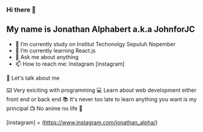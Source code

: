 ### Hi there 👋

## My name is Jonathan Alphabert a.k.a JohnforJC

- 🔭 I’m currently study on Institut Techonolgy Sepuluh Nopember
- 🌱 I’m currently learning React.js
- 💬 Ask me about anything
- 📫 How to reach me: Instagram [instagram]

:boy: Let's talk about me

:keyboard: Very exiciting with programming
:computer: Learn about web development either front end or back end
:books: It's never too late to learn anything you want is my principal
:tv: No anime no life :rofl:


[instagram] = (https://www.instagram.com/jonathan_alpha/)
